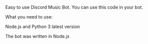 Easy to use Discord Music Bot. You can use this code in your bot.

What you need to use:

Node.js and Python 3 latest version

The bot was written in Node.js
